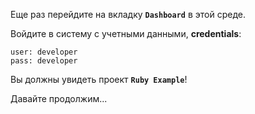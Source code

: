 Еще раз перейдите на вкладку **`Dashboard`** в этой среде.

Войдите в систему с учетными данными, **credentials**: 

```
user: developer
pass: developer
```

Вы должны увидеть проект **`Ruby Example`**!

Давайте продолжим...